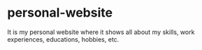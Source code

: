 # personal-website
It is my personal website  where it shows all about my skills, work experiences, educations, hobbies, etc.
